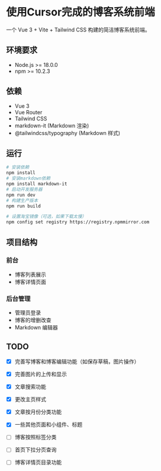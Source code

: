 # 使用Cursor完成的博客系统前端

一个 Vue 3 + Vite + Tailwind CSS 构建的简洁博客系统前端。

## 环境要求

- Node.js >= 18.0.0
- npm >= 10.2.3

## 依赖

- Vue 3
- Vue Router
- Tailwind CSS
- markdown-it (Markdown 渲染)
- @tailwindcss/typography (Markdown 样式)

## 运行

```bash
# 安装依赖
npm install
# 安装markdown依赖
npm install markdown-it
# 启动开发服务器
npm run dev
# 构建生产版本
npm run build

# 设置淘宝镜像（可选，如果下载太慢）
npm config set registry https://registry.npmmirror.com
```

## 项目结构

### 前台
- 博客列表展示
- 博客详情页面

### 后台管理
- 管理员登录
- 博客的增删改查
- Markdown 编辑器

## TODO

- [x] 完善写博客和博客编辑功能（如保存草稿，图片操作）
- [x] 完善图片的上传和显示
- [x] 文章搜索功能
- [x] 更改主页样式
- [x] 文章按月份分类功能
- [x] 一些其他页面和小组件、标题
- [ ] 博客按照标签分类
- [ ] 首页下拉分页查询
- [ ] 博客详情页目录功能

